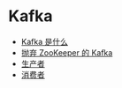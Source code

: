 # Kafka

- [Kafka 是什么](https://github.com/lazecoding/Note/blob/main/note/articles/kafka/whatiskafka.md)
- [抛弃 ZooKeeper 的 Kafka](https://github.com/lazecoding/Note/blob/main/note/articles/kafka/kafkaWithoutZooKeeper.md)
- [生产者](https://github.com/lazecoding/Note/blob/main/note/articles/kafka/kafkaProducer.md)
- [消费者](https://github.com/lazecoding/Note/blob/main/note/articles/kafka/kafkaConsumer.md)
